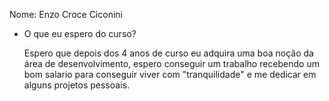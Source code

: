 Nome: Enzo Croce Ciconini

- O que eu espero do curso?


    Espero que depois dos 4 anos de curso eu adquira uma boa noção da área de desenvolvimento, espero conseguir um trabalho recebendo um bom salario para conseguir viver com "tranquilidade" e me dedicar em alguns projetos pessoais.
